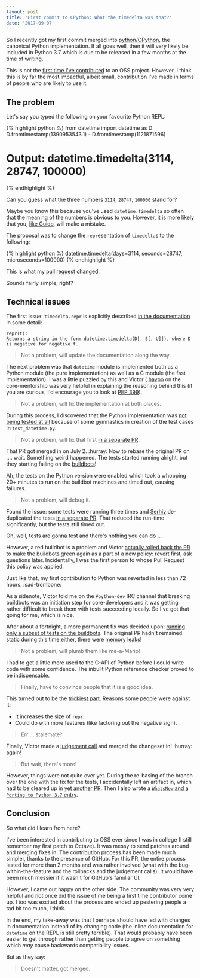```yaml
---
layout: post
title: 'First commit to CPython: What the timedelta was that?'
date: '2017-09-07'
---
```


So I recently got my first commit merged into <span class="devicons devicons-github_badge"></span>[python/CPython](https://github.com/python/cpython), the canonical Python implementation. If all goes well, then it will very likely be included in Python 3.7 which is due to be released in a few months at the time of writing.

This is not the [first time I've contributed](https://github.com/search?utf8=%E2%9C%93&q=is%3Apr+author%3Amusically-ut&type=) to an OSS project. However, I think this is by far the most impactful, albeit small, contribution I've made in terms of people who are likely to use it.

## The problem

Let's say you typed the following on your favourite Python REPL:

{% highlight python %}
from datetime import datetime as D
D.fromtimestamp(1390953543.1) - D.fromtimestamp(1121871596)
# Output: datetime.timedelta(3114, 28747, 100000)
{% endhighlight %}

Can you guess what the three numbers `3114`, `28747`, `100000` stand for?

Maybe you know this because you've used `datetime.timedelta` so often that the meaning of the numbers is obvious to you.
However, it is more likely that you, [like Guido](https://marc.info/?l=python-dev&m=145066335824146&w=2), will make a mistake.

The proposal was to change the `repr`esentation of `timedelta`s to the following:

{% highlight python %}
datetime.timedelta(days=3114, seconds=28747, microseconds=100000)
{% endhighlight %}

This is what my [pull request](https://github.com/python/cpython/pull/1493) changed.

Sounds fairly simple, right?

## Technical issues

The first issue: `timedelta.repr` is explicitly described [in the documentation](https://docs.python.org/3/library/datetime.html#timedelta-objects) in some detail:

```
repr(t):
Returns a string in the form datetime.timedelta(D[, S[, U]]), where D is negative for negative t.
```

> Not a problem, will update the documentation along the way.

The next problem was that `datetime` module is implemented both as a Python module (the pure implementation) as well as a C module (the fast implementation).
I was a little puzzled by this and Victor (<span class="devicons devicons-github_badge"></span> [haypo](https://github.com/haypo) on the core-mentorship was very helpful in explaining the reasoning behind this (if you are curious, I'd encourage you to look at [PEP 399](https://www.python.org/dev/peps/pep-0399/)).

> Not a problem, will fix the implementation at both places.

During this process, I discovered that the Python implementation was [not being tested at all](https://github.com/python/cpython/pull/1493#discussion_r125096967) because of some gymnastics in creation of the test cases in `test_datetime.py`.

> Not a problem, will fix that first [in a separate PR](https://github.com/python/cpython/pull/2530).

That PR got merged in on July 2. :hurray: Now to rebase the original PR on .... wait.
Something weird happened. The tests started running alright, but they starting failing on the [buildbots](http://buildbot.python.org/all/waterfall)!

Ah, the tests on the Python version were enabled which took a whopping 20+ minutes to run on the buildbot machines and timed out, causing failures.

> Not a problem, will debug it.

Found the issue: some tests were running three times and [Serhiy](https://github.com/serhiy-storchaka) de-duplicated the tests [in a separate PR](https://github.com/python/cpython/pull/2534). That reduced the run-time significantly, but the tests still timed out.

Oh, well, tests are gonna test and there's nothing you can do ... 

However, a red buildbot is a problem and Victor [actually rolled back the PR](https://github.com/python/cpython/pull/2588) to make the buildbots green again as a part of a new policy: revert first, ask questions later. Incidentally, I was the first person to whose Pull Request this policy was applied.

Just like that, my first contribution to Python was reverted in less than 72 hours. :sad-trombone:

As a sidenote, Victor told me on the `#python-dev` IRC channel that breaking buildbots was an initiation step for core-developers and it was getting rather difficult to break them with tests succeeding locally. So I've got that going for me, which is nice.

After about a fortnight, a more permanent fix was decided upon: [running only a subset of tests on the buildbots](https://github.com/python/cpython/pull/2775).
The original PR hadn't remained static during this time either, there were [memory leaks](https://github.com/python/cpython/pull/1493#pullrequestreview-46615195)!

> Not a problem, will plumb them like me-a-Mario!

I had to get a little more used to the C-API of Python before I could write code with some confidence. The inbuilt Python reference checker proved to be indispensable.

> Finally, have to convince people that it is a good idea.

This turned out to be the [trickiest part](https://bugs.python.org/issue30302). Reasons some people were against it:

  - It increases the size of `repr`.
  - Could do with more features (like factoring out the negative sign).

> Err ... stalemate? 

Finally, Victor made a [judgement call](https://bugs.python.org/msg299152) and merged the changeset in! :hurray: again!

> But wait, there's more!

However, things were not quite over yet. During the re-basing of the branch over the one with the fix for the tests, I accidentally left an artifact in, which had to be cleared up in [yet another PR](https://github.com/python/cpython/pull/2891). Then I also wrote a [`WhatsNew` and a `Porting to Python 3.7` entry](https://github.com/python/cpython/pull/2929).

## Conclusion

So what did I learn from here?

I've been interested in contributing to OSS ever since I was in college (I still remember my first patch to Octave). It was messy to send patches around and merging fixes in. 
The contribution process has been made much simpler, thanks to the presence of GitHub. 
For this PR, the entire process lasted for more than 2 months and was rather involved (what with the bug-within-the-feature and the rollbacks and the judgement calls). 
It would have been much messier if it wasn't for GitHub's familiar UI.

However, I came out happy on the other side. The community was very very helpful and not once did the issue of me being a first time contributor come up. I too was excited about the process and ended up pestering people a tad bit too much, I think.

In the end, my take-away was that I perhaps should have led with changes in documentation instead of by changing code (the inline documentation for `datetime` on the REPL is still pretty terrible). That would probably have been easier to get through rather than getting people to agree on something which _may_ cause backwards compatibility issues.

But as they say:

> Doesn't matter, got merged.
